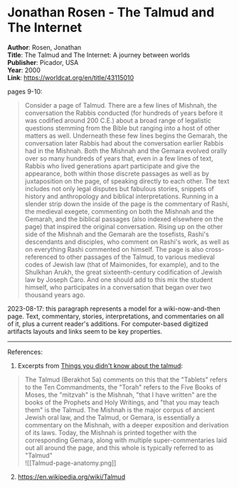# Jonathan Rosen - The Talmud and The Internet

**Author**: Rosen, Jonathan  
**Title**: The Talmud and The Internet: A journey between worlds  
**Publisher**: Picador, USA  
**Year**: 2000  
**Link**: <https://worldcat.org/en/title/43115010>  

pages 9-10:    
>  Consider a page of Talmud. There are a few lines of Mishnah, the conversation the Rabbis conducted (for hundreds of years before it was codified around 200 C.E.) about a broad range of legalistic questions stemming from the Bible but ranging into a host of other matters as well. Underneath these few lines begins the Gemarah, the conversation later Rabbis had about the conversation earlier Rabbis had in the Mishnah. Both the Mishnah and the Gemara evolved orally over so many hundreds of years that, even in a few lines of text, Rabbis who lived generations apart participate and give the appearance, both within those discrete passages as well as by juxtaposition on the page, of speaking directly to each other. The text includes not only legal disputes but fabulous stories, snippets of history and anthropology and biblical interpretations. Running in a slender strip down the inside of the page is the commentary of Rashi, the medieval exegete, commenting on both the Mishnah and the Gemarah, and the biblical passages (also indexed elsewhere on the page) that inspired the original conversation.  Rising up on the other side of the Mishnah and the Gemarah are the tosefists, Rashi's descendants and disciples, who comment on Rashi's work, as well as on everything Rashi commented on himself. The page is also cross-referenced to other passages of the Talmud, to various medieval codes of Jewish law (that of Maimonides, for example), and to the Shulkhan Arukh, the great sixteenth-century codification of Jewish law by Joseph Caro. And one should add to this mix the student himself, who participates in a conversation that began over two thousand years ago.  

2023-08-17: this paragraph represents a model for a wiki-now-and-then page. Text, commentary, stories, interpretations, and commentaries on all of it, plus a current reader's additions. For computer-based digitized artifacts layouts and links seem to be key properties.  


-----
References:  
1.  Excerpts from [Things you didn't know about the talmud](https://www.mayimachronim.com/things-you-didnt-know-about-the-talmud/):  
 > The Talmud (Berakhot 5a) comments on this that the "Tablets" refers to the Ten Commandments, the "Torah" refers to the Five Books of Moses, the "mitzvah" is the Mishnah, "that I have written" are the books of the Prophets and Holy Writings, and "that you may teach them" is the Talmud. The Mishnah is the major corpus of ancient Jewish oral law, and the Talmud, or Gemara, is essentially a commentary on the Mishnah, with a deeper exposition and derivation of its laws. Today, the Mishnah is printed together with the corresponding Gemara, along with multiple super-commentaries laid out all around the page, and this whole is typically referred to as "Talmud"  
![[Talmud-page-anatomy.png]]  

2.  <https://en.wikipedia.org/wiki/Talmud>  

